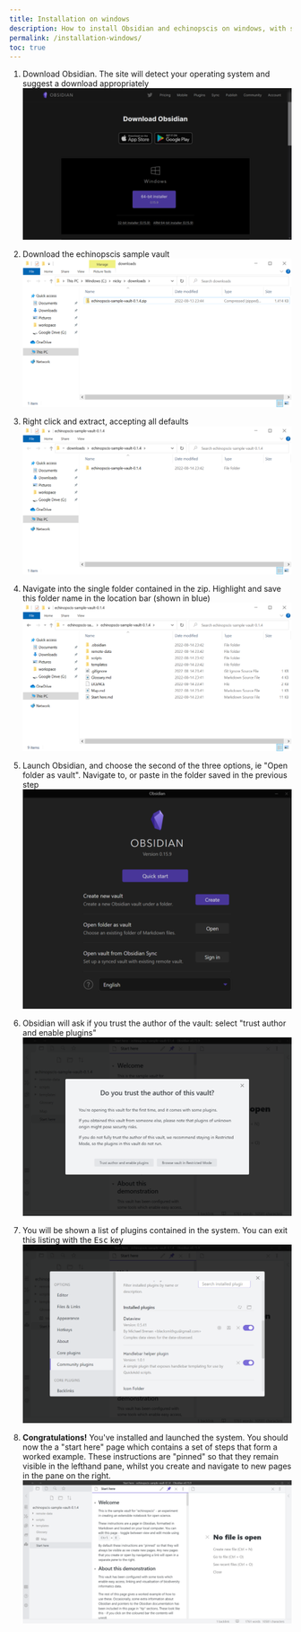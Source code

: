 ```yaml
---
title: Installation on windows
description: How to install Obsidian and echinopscis on windows, with screenshots
permalink: /installation-windows/
toc: true
---
```


1. Download Obsidian. The site will detect your operating system and suggest a download appropriately
![Obsidian download page](/assets/images/install-01.png)

1. Download the echinopscis sample vault
![Obsidian download page](/assets/images/install-02.png)

1. Right click and extract, accepting all defaults
![Extracted ecinopscis sample vault](/assets/images/install-03.png)

1. Navigate into the single folder contained in the zip. Highlight and save this folder name in the location bar (shown in blue)
![Extracted ecinopscis sample vault - contents](/assets/images/install-04.png)

1. Launch Obsidian, and choose the second of the three options, ie "Open folder as vault". Navigate to, or paste in the folder saved in the previous step 
![Obsidian launch screen](/assets/images/install-06.png)

1. Obsidian will ask if you trust the author of the vault: select "trust author and enable plugins"
![Obsidian trust question](/assets/images/install-07.png)

1. You will be shown a list of plugins contained in the system. You can exit this listing with the <kbd>Esc</kbd> key
![Obsidian plugin listing](/assets/images/install-08.png)

1. **Congratulations!** You've installed and launched the system. You should now the a "start here" page which contains a set of steps that form a worked example. These instructions are "pinned" so that  they remain visible in the lefthand pane, whilst you create and navigate to new pages in the pane on the right. 
![echinopscis start here page](/assets/images/install-09.png)

